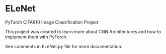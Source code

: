 # ELeNet
PyTorch CIFAR10 Image Classification Project

This project was created to learn more about CNN Architectures and how to implement them with PyTorch.  

See comments in ELeNet.py file for more documentation.
